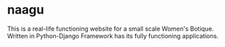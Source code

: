 # naagu
This is a real-life functioning website for a small scale Women's Botique. Written in Python-Django Framework has its fully functioning applications. 
